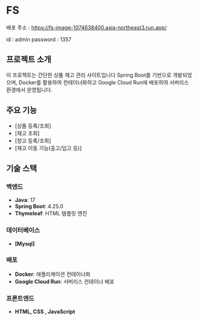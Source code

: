 # FS

배포 주소 : https://fs-image-1074638400.asia-northeast3.run.app/

id : admin
password : 1357


##  프로젝트 소개

이 프로젝트는 간단한 상품 재고 관리 사이트입니다
Spring Boot를 기반으로 개발되었으며, Docker를 활용하여 컨테이너화하고 Google Cloud Run에 배포하여 서버리스 환경에서 운영됩니다.

##  주요 기능

* [상품 등록/조회] 
* [재고 조회] 
* [창고 등록/조회] 
* [재고 이동 기능(출고/입고 등)]

##  기술 스택

### 백엔드
* **Java**: 17
* **Spring Boot**: 4.25.0
* **Thymeleaf**: HTML 템플릿 엔진


### 데이터베이스
* **[Mysql]**

### 배포
* **Docker**: 애플리케이션 컨테이너화
* **Google Cloud Run**: 서버리스 컨테이너 배포


### 프론트엔드
* **HTML, CSS , JavaScript**


